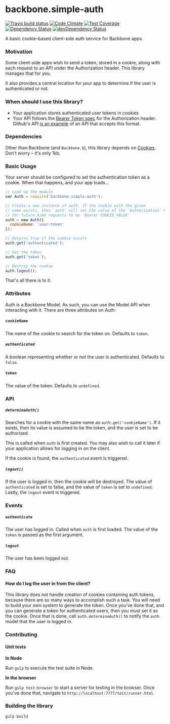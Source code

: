 # backbone.simple-auth
[![Travis build status](http://img.shields.io/travis/jmeas/backbone.simple-auth.svg?style=flat)](https://travis-ci.org/jmeas/backbone.simple-auth)
[![Code Climate](https://codeclimate.com/github/jmeas/backbone.simple-auth/badges/gpa.svg)](https://codeclimate.com/github/jmeas/backbone.simple-auth)
[![Test Coverage](https://codeclimate.com/github/jmeas/backbone.simple-auth/badges/coverage.svg)](https://codeclimate.com/github/jmeas/backbone.simple-auth)
[![Dependency Status](https://david-dm.org/jmeas/backbone.simple-auth.svg)](https://david-dm.org/jmeas/backbone.simple-auth) 
[![devDependency Status](https://david-dm.org/jmeas/backbone.simple-auth/dev-status.svg)](https://david-dm.org/jmeas/backbone.simple-auth#info=devDependencies)

A basic cookie-based client-side auth service for Backbone apps.

### Motivation

Some client-side apps wish to send a token, stored in a cookie, along with each request to
an API under the Authorization header. This library manages that for you.

It also provides a central location for your app to determine if the user is authenticated
or not.

### When should I use this library?

- Your application stores authenticated user tokens in cookies
- Your API follows the [Bearer Token spec](https://tools.ietf.org/html/rfc6750#section-2.1)
  for the Authorization header. Github's API
  [is an example](https://developer.github.com/v3/oauth/#use-the-access-token-to-access-the-api)
  of an API that accepts this format.

### Dependencies

Other than Backbone (and `Backbone.$`), this library depends on
[Cookies](https://github.com/ScottHamper/Cookies). Don't worry – it's only 1kb.

### Basic Usage

Your server should be configured to set the authentication token as a cookie. When that
happens, and your app loads...

```js
// Load up the module
var Auth = require('backbone.simple-auth');

// Create a new instance of auth. If the cookie with the given
// name exists, then `auth` will set the value of the `Authorization` HEADER
// for future AJAX requests to be `Bearer COOKIE_VALUE`
auth = new Auth({
  cookieName: 'user-token'
});

// Returns true if the cookie exists
auth.get('authenticated');

// Get the token
auth.get('token');

// Destroy the cookie
auth.logout();
```

That's all there is to it.

### Attributes

Auth is a Backbone Model. As such, you can use the Model API when interacting with it.
There are three attributes on Auth:

##### `cookieName`

The name of the cookie to search for the token on. Defaults to `token`.

##### `authenticated`

A boolean representing whether or not the user is authenticated. Defaults to `false`.

##### `token`

The value of the token. Defaults to `undefined`.

### API

##### `determineAuth()`

Searches for a cookie with the same name as `auth.get('cookieName')`. If it exists,
then its value is assumed to be the token, and the user is set to be authorized.

This is called when `auth` is first created. You may also wish to call it later if
your application allows for logging in on the client.

If the cookie is found, the `authenticated` event is triggered.

##### `logout()`

If the user is logged in, then the cookie will be destroyed. The value of `authenticated` is
set to false, and the value of `token` is set to `undefined`. Lastly, the `logout` event is
triggered.

### Events

##### `authenticate`

The user has logged in. Called when `auth` is first loaded. The value of the `token` is passed
as the first argument.

##### `logout`

The user has been logged out.

### FAQ

#### How do I log the user in from the client?

This library does not handle creation of cookies containing auth tokens, because there are so many
ways to accomplish such a task. You will need to build your own system to generate the token. Once
you've done that, and you can generate a token for authenticated users, then you must set it as the
cookie. Once that is done, call `auth.determineAuth()` to notify the `auth` model that the user is
logged in.

### Contributing

#### Unit tests

**In Node**

Run `gulp` to execute the test suite in Node.

**In the browser**

Run `gulp test:browser` to start a server for testing in the browser. Once you've
done that, navigate to `http://localhost:7777/test/runner.html`.

### Building the library

`gulp build`

